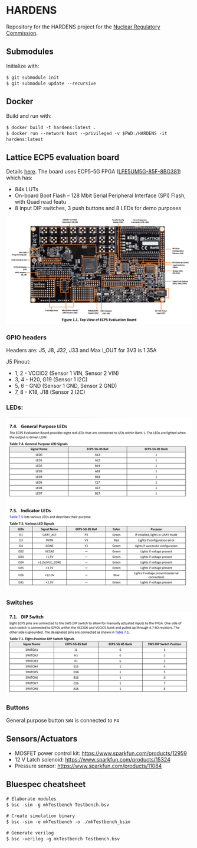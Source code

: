 # HARDENS

Repository for the HARDENS project for the [Nuclear Regulatory Commission](https://www.nrc.gov/about-nrc.html).

## Submodules

Initialize with:

```
$ git submodule init
$ git submodule update --recursive
```

## Docker
Build and run with:

```
$ docker build -t hardens:latest .
$ docker run --network host --privileged -v $PWD:/HARDENS -it hardens:latest
```

## Lattice ECP5 evaluation board

Details [here](https://www.latticesemi.com/products/developmentboardsandkits/ecp5evaluationboard#_C694C444BC684AD48A3ED64C227B6455). The board uses ECP5-5G FPGA ([LFE5UM5G-85F-8BG381](https://www.latticesemi.com/en/Products/FPGAandCPLD/ECP5)) which has:

- 84k LUTs
- On-board Boot Flash – 128 Mbit Serial Peripheral Interface (SPI) Flash, with Quad read featu
- 8 input DIP switches, 3 push buttons and 8 LEDs for demo purposes

![ECP_board](assets/ecp5_top.png)

### GPIO headers

Headers are: J5, J8, J32, J33 and Max I_OUT for 3V3 is 1.35A

J5 Pinout:

* 1, 2 - VCCIO2 (Sensor 1 VIN, Sensor 2 VIN)
* 3, 4 - H20, G19 (Sensor 1 I2C)
* 5, 6 - GND (Sensor 1 GND, Sensor 2 GND)
* 7, 8 - K18, J18 (Sensor 2 I2C)

### LEDs:

![ECP_LED](assets/ecp5_leds.png)

### Switches

![ECP_DIP](assets/ecp5_dip.png)

### Buttons

General purpose button `SW4` is connected to `P4`

## Sensors/Actuators

* MOSFET power control kit: https://www.sparkfun.com/products/12959
* 12 V Latch solenoid: https://www.sparkfun.com/products/15324
* Pressure sensor: https://www.sparkfun.com/products/11084

## Bluespec cheatsheet


```
# Elaborate modules
$ bsc -sim -g mkTestbench Testbench.bsv
```


```
# Create simulation binary
$ bsc -sim -e mkTestbench -o ./mkTestbench_bsim
```

```
# Generate verilog
$ bsc -verilog -g mkTestbench Testbench.bsv
```